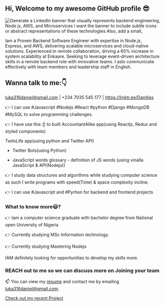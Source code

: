 ## Hi, Welcome to my awesome GitHub profile 😎
![Generate a LinkedIn banner that visually represents backend engineering, Node js, AWS, and Microservices  I want the banner to include subtle icons or abstract representations of these technologies  Also, add a small,](https://github.com/user-attachments/assets/2426f46c-cf9d-4cce-bf06-4960f80fd118)


Iam a Proven Backend Software Engineer with expertise in Node.js, Express, and AWS, delivering scalable microservices and cloud-native solutions. Experienced in remote collaboration, driving a 65% increase in system scalability at Enkaare. Seeking to leverage event-driven architecture skills in a remote backend role with innovative teams. I aslo communicate effectively with team members and leadership staff in English.

## Wanna talk to me:👇
luka316daniel@gmail.com | +234 7035 545 177 | https://linktr.ee/Danities


👉 I can use #Javascript #Nodejs #React #python #Django #MongoDB #MySQL to solve programming challenges.

👉 I have use this ☝️ to built 
 AccountantAlike app(using Reactjs, Redux and styled components)

 TwitsLife app(using python and Twitter API)

 - Twitter Bots(using Python)

 - JavaScript words glossary - definition of JS words (using vinalla JavaScript & API(Nodejs))

👉 I study data structures and algorithms while studying computer science as such I write programs with speed(Time) & space complexity incline.

👉 I can use #Javascript and #Pyrhon for backend and frontend projects

### What to know more😃?

👉 Iam a computer science graduate with bachelor degree from National open University of Nigeria

👉 Currently studying MSc Information technology.

👉 Currently studying Mastering Nodejs

IAM definitely looking for opportunities to develop my skills more.

### REACH out to me so we can discuss more on Joining your team
📫 You can view my [resume](https://docs.google.com/document/d/1XyaWNFCN4S_FRe7hog7eKSYa59RhK6UNq1SSOLqb7lc/edit?usp=sharing) and contact me by emailing luka316daniel@gmail.com.



[Check out my recent Project](https://danities316.github.io/)

